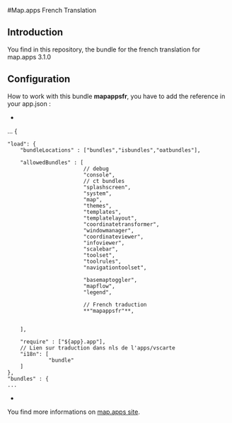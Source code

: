 
#Map.apps French Translation
## Introduction
You find in this repository, the bundle for the french translation for map.apps 3.1.0

## Configuration
How to work with this bundle **mapappsfr**, you have to add the reference in your app.json :

*
...
{

    "load": {
    	"bundleLocations" : ["bundles","isbundles","oatbundles"],
    	
    	"allowedBundles" : [
    	                    // debug
    	                    "console",
    	                    // ct bundles
    	                    "splashscreen",
    	                    "system",
    	                    "map",
    	                    "themes",
    	                    "templates",
    	                    "templatelayout",
    	                    "coordinatetransformer",
    	                    "windowmanager",
    	                    "coordinateviewer", 
    	                    "infoviewer", 
    	                    "scalebar",
    	                    "toolset",
    	                    "toolrules",
    	                    "navigationtoolset", 

    	                    "basemaptoggler",
    	                    "mapflow",
    	                    "legend",
    	                    
							// French traduction
    	                    **"mapappsfr"**,


    	],
    	
        "require" : ["${app}.app"],
        // Lien sur traduction dans nls de l'apps/vscarte
        "i18n": [
                 "bundle"
        ]
    },
    "bundles" : {
    ...
*
    
You find more informations on [map.apps site](http://developernetwork.conterra.de/).
